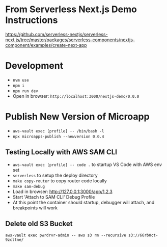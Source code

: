 # From Serverless Next.js Demo Instructions

https://github.com/serverless-nextjs/serverless-next.js/tree/master/packages/serverless-components/nextjs-component/examples/create-next-app

# Development

- `nvm use`
- `npm i`
- `npm run dev`
- Open in browser: `http://localhost:3000/nextjs-demo/0.0.0`

# Publish New Version of Microapp

- `aws-vault exec [profile] -- /bin/bash -l`
- `npx microapps-publish --newversion 0.0.4`

## Testing Locally with AWS SAM CLI

- `aws-vault exec [profile] -- code .` to startup VS Code with AWS env set
- `serverless` to setup the deploy directory
- `make copy-router` to copy router code locally
- `make sam-debug`
- Load in browser: http://127.0.0.1:3000/app/1.2.3
- Start 'Attach to SAM CLI' Debug Profile
- At this point the container should startup, debugger will attach, and breakpoints will work

## Delete old S3 Bucket

`aws-vault exec pwrdrvr-admin -- aws s3 rm --recursive s3://66rb0ct-9zcltne/`
